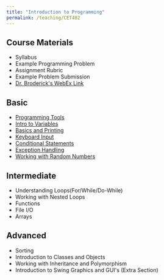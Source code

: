 ```yaml
---
title: "Introduction to Programming"
permalink: /teaching/CET402
---
```



## Course Materials
* Syllabus
* Example Programming Problem
* Assignment Rubric
* Example Problem Submission
* [Dr. Broderick's WebEx Link](https://ccsu.webex.com/join/broderick)  

## Basic
* [Programming Tools](/teaching/CET402_01)  
* [Intro to Variables](/teaching/CET402_02)  
* [Basics and Printing](/teaching/CET402_03)  
* [Keyboard Input](/teaching/CET402_04)  
* [Conditional Statements](/teaching/CET402_05)  
* [Exception Handling](/teaching/CET402_06)  
* [Working with Random Numbers](/teaching/CET402_07)  

## Intermediate
* Understanding Loops(For/While/Do-While)
* Working with Nested Loops
* Functions
* File I/O
* Arrays

## Advanced
* Sorting
* Introduction to Classes and Objects
* Working with Inheritance and Polymorphism
* Introduction to Swing Graphics and GUI's (Extra Section)
